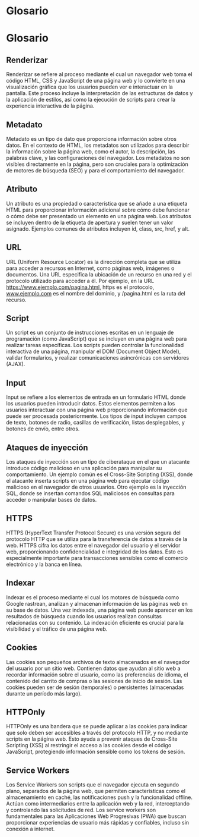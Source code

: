 # Glosario

# Glosario

## Renderizar 

Renderizar se refiere al proceso mediante el cual un navegador web toma el código HTML, CSS y JavaScript de una página web y lo convierte en una visualización gráfica que los usuarios pueden ver e interactuar en la pantalla. Este proceso incluye la interpretación de las estructuras de datos y la aplicación de estilos, así como la ejecución de scripts para crear la experiencia interactiva de la página. 

## Metadato 

Metadato es un tipo de dato que proporciona información sobre otros datos. En el contexto de HTML, los metadatos son utilizados para describir la información sobre la página web, como el autor, la descripción, las palabras clave, y las configuraciones del navegador. Los metadatos no son visibles directamente en la página, pero son cruciales para la optimización de motores de búsqueda (SEO) y para el comportamiento del navegador. 

## Atributo 

Un atributo es una propiedad o característica que se añade a una etiqueta HTML para proporcionar información adicional sobre cómo debe funcionar o cómo debe ser presentado un elemento en una página web. Los atributos se incluyen dentro de la etiqueta de apertura y suelen tener un valor asignado. Ejemplos comunes de atributos incluyen id, class, src, href, y alt. 

## URL 

URL (Uniform Resource Locator) es la dirección completa que se utiliza para acceder a recursos en Internet, como páginas web, imágenes o documentos. Una URL especifica la ubicación de un recurso en una red y el protocolo utilizado para acceder a él. Por ejemplo, en la URL 
https://www.ejemplo.com/pagina.html, https es el protocolo, www.ejemplo.com es el nombre del dominio, y /pagina.html es la ruta del recurso. 

## Script 

Un script es un conjunto de instrucciones escritas en un lenguaje de programación (como JavaScript) que se incluyen en una página web para realizar tareas específicas. Los scripts pueden controlar la funcionalidad interactiva de una página, manipular el DOM (Document Object Model), validar formularios, y realizar comunicaciones asincrónicas con servidores (AJAX). 

## Input 

Input se refiere a los elementos de entrada en un formulario HTML donde los usuarios pueden introducir datos. Estos elementos permiten a los usuarios interactuar con una página web proporcionando información que puede ser procesada posteriormente. Los tipos de input incluyen campos de texto, botones de radio, casillas de verificación, listas desplegables, y botones de envío, entre otros. 

## Ataques de inyección 

Los ataques de inyección son un tipo de ciberataque en el que un atacante introduce código malicioso en una aplicación para manipular su comportamiento. Un ejemplo común es el Cross-Site Scripting (XSS), donde el atacante inserta scripts en una página web para ejecutar código malicioso en el navegador de otros usuarios. Otro ejemplo es la inyección SQL, donde se insertan comandos SQL maliciosos en consultas para acceder o manipular bases de datos. 

## HTTPS 

HTTPS (HyperText Transfer Protocol Secure) es una versión segura del protocolo HTTP que se utiliza para la transferencia de datos a través de la web. HTTPS cifra los datos entre el navegador del usuario y el servidor web, proporcionando confidencialidad e integridad de los datos. Esto es especialmente importante para transacciones sensibles como el comercio electrónico y la banca en línea. 

## Indexar 

Indexar es el proceso mediante el cual los motores de búsqueda como Google rastrean, analizan y almacenan información de las páginas web en su base de datos. Una vez indexada, una página web puede aparecer en los resultados de búsqueda cuando los usuarios realizan consultas relacionadas con su contenido. La indexación eficiente es crucial para la visibilidad y el tráfico de una página web. 

## Cookies 

Las cookies son pequeños archivos de texto almacenados en el navegador del usuario por un sitio web. Contienen datos que ayudan al sitio web a recordar información sobre el usuario, como las preferencias de idioma, el contenido del carrito de compras o las sesiones de inicio de sesión. Las cookies pueden ser de sesión (temporales) o persistentes (almacenadas durante un período más largo). 

## HTTPOnly 

HTTPOnly es una bandera que se puede aplicar a las cookies para indicar que solo deben ser accesibles a través del protocolo HTTP, y no mediante scripts en la página web. Esto ayuda a prevenir ataques de Cross-Site Scripting (XSS) al restringir el acceso a las cookies desde el código JavaScript, protegiendo información sensible como los tokens de sesión. 

## Service Workers 
Los Service Workers son scripts que el navegador ejecuta en segundo plano, separados de la página web, que permiten características como el almacenamiento en caché, las notificaciones push y la funcionalidad offline. Actúan como intermediarios entre la aplicación web y la red, interceptando y controlando las solicitudes de red. Los service workers son fundamentales para las Aplicaciones Web Progresivas (PWA) que buscan proporcionar experiencias de usuario más rápidas y confiables, incluso sin conexión a internet.